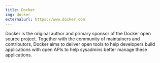 ```yaml
---
title: Docker
img: docker
externalurl: https://www.docker.com
---
```

Docker is the original author and primary sponsor of the Docker open source project. Together with the community of maintainers and contributors, Docker aims to deliver open tools to help developers build applications with open APIs to help sysadmins better manage these applications.
